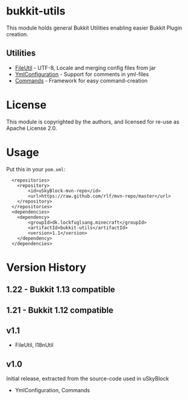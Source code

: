 # bukkit-utils

This module holds general Bukkit Utilities enabling easier Bukkit Plugin creation.

## Utilities

* [FileUtil](src/main/java/dk/lockfuglsang/minecraft/file/README.md) - UTF-8, Locale and merging config files from jar
* [YmlConfiguration](src/main/java/dk/lockfuglsang/minecraft/yml/README.md) - Support for comments in yml-files
* [Commands](src/main/java/dk/lockfuglsang/minecraft/command/README.md) - Framework for easy command-creation

# License

This module is copyrighted by the authors, and licensed for re-use as Apache License 2.0.

# Usage

Put this in your `pom.xml`:

```
  <repositories>
    <repository>
        <id>uSkyBlock-mvn-repo</id>
        <url>https://raw.github.com/rlf/mvn-repo/master</url>
    </repository>
  </repositories>
  <dependencies>
    <dependency>
        <groupId>dk.lockfuglsang.minecraft</groupId>
        <artifactId>bukkit-utils</artifactId>
        <version>1.1</version>
    </dependency>
  </dependencies>
```

# Version History

## 1.22 - Bukkit 1.13 compatible

## 1.21 - Bukkit 1.12 compatible

## v1.1

* FileUtil, I18nUtil

## v1.0
Initial release, extracted from the source-code used in uSkyBlock

* YmlConfiguration, Commands
